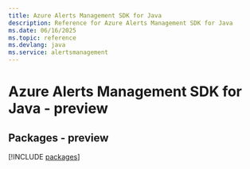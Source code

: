 ```yaml
---
title: Azure Alerts Management SDK for Java
description: Reference for Azure Alerts Management SDK for Java
ms.date: 06/16/2025
ms.topic: reference
ms.devlang: java
ms.service: alertsmanagement
---
```

# Azure Alerts Management SDK for Java - preview
## Packages - preview
[!INCLUDE [packages](alerts-management-index.md)]
